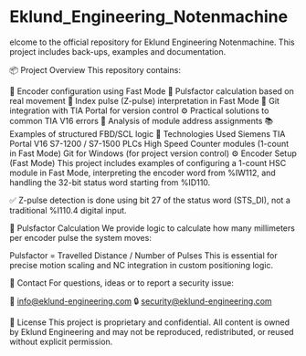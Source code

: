 # Eklund_Engineering_Notenmachine
elcome to the official repository for Eklund Engineering Notenmachine. This project includes back-ups, examples and documentation.

📦 Project Overview
This repository contains:

🧠 Encoder configuration using Fast Mode
📏 Pulsfactor calculation based on real movement
🔄 Index pulse (Z-pulse) interpretation in Fast Mode
🧰 Git integration with TIA Portal for version control
⚙️ Practical solutions to common TIA V16 errors
🔎 Analysis of module address assignments
📚 Examples of structured FBD/SCL logic
🔧 Technologies Used
Siemens TIA Portal V16
S7-1200 / S7-1500 PLCs
High Speed Counter modules (1-count in Fast Mode)
Git for Windows (for project version control)
⚙️ Encoder Setup (Fast Mode)
This project includes examples of configuring a 1-count HSC module in Fast Mode, interpreting the encoder word from %IW112, and handling the 32-bit status word starting from %ID110.

✅ Z-pulse detection is done using bit 27 of the status word (STS_DI), not a traditional %I110.4 digital input.

📐 Pulsfactor Calculation
We provide logic to calculate how many millimeters per encoder pulse the system moves:

Pulsfactor = Travelled Distance / Number of Pulses This is essential for precise motion scaling and NC integration in custom positioning logic.

🙋 Contact
For questions, ideas or to report a security issue:

📧 info@eklund-engineering.com
🔒 security@eklund-engineering.com

📄 License
This project is proprietary and confidential. All content is owned by Eklund Engineering and may not be reproduced, redistributed, or reused without explicit permission.
